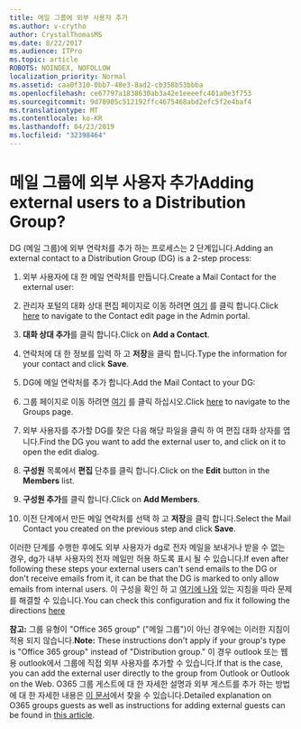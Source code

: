 ```yaml
---
title: 메일 그룹에 외부 사용자 추가
ms.author: v-crytho
author: CrystalThomasMS
ms.date: 8/22/2017
ms.audience: ITPro
ms.topic: article
ROBOTS: NOINDEX, NOFOLLOW
localization_priority: Normal
ms.assetid: caa0f310-0bb7-48e3-8ad2-cb358b53bbba
ms.openlocfilehash: ce67797a1838630ab3a42e1eeeefc401a0e3f753
ms.sourcegitcommit: 9d78905c512192ffc4675468abd2efc5f2e4baf4
ms.translationtype: MT
ms.contentlocale: ko-KR
ms.lasthandoff: 04/23/2019
ms.locfileid: "32398464"
---
```

# <a name="adding-external-users-to-a-distribution-group"></a><span data-ttu-id="bdf56-102">메일 그룹에 외부 사용자 추가</span><span class="sxs-lookup"><span data-stu-id="bdf56-102">Adding external users to a Distribution Group?</span></span>

<span data-ttu-id="bdf56-103">DG (메일 그룹)에 외부 연락처를 추가 하는 프로세스는 2 단계입니다.</span><span class="sxs-lookup"><span data-stu-id="bdf56-103">Adding an external contact to a Distribution Group (DG) is a 2-step process:</span></span>
  
1. <span data-ttu-id="bdf56-104">외부 사용자에 대 한 메일 연락처를 만듭니다.</span><span class="sxs-lookup"><span data-stu-id="bdf56-104">Create a Mail Contact for the external user:</span></span>
    
1. <span data-ttu-id="bdf56-105">관리자 포털의 대화 상대 편집 페이지로 이동 하려면 [여기](https://admin.microsoft.com/adminportal/home#/Contact) 를 클릭 합니다.</span><span class="sxs-lookup"><span data-stu-id="bdf56-105">Click [here](https://admin.microsoft.com/adminportal/home#/Contact) to navigate to the Contact edit page in the Admin portal.</span></span> 
    
2. <span data-ttu-id="bdf56-106">**대화 상대 추가**를 클릭 합니다.</span><span class="sxs-lookup"><span data-stu-id="bdf56-106">Click on **Add a Contact**.</span></span>
    
3. <span data-ttu-id="bdf56-107">연락처에 대 한 정보를 입력 하 고 **저장**을 클릭 합니다.</span><span class="sxs-lookup"><span data-stu-id="bdf56-107">Type the information for your contact and click **Save**.</span></span>
    
2. <span data-ttu-id="bdf56-108">DG에 메일 연락처를 추가 합니다.</span><span class="sxs-lookup"><span data-stu-id="bdf56-108">Add the Mail Contact to your DG:</span></span>
    
1. <span data-ttu-id="bdf56-109">그룹 페이지로 이동 하려면 [여기](https://admin.microsoft.com/adminportal/home#/groups) 를 클릭 하십시오.</span><span class="sxs-lookup"><span data-stu-id="bdf56-109">Click [here](https://admin.microsoft.com/adminportal/home#/groups) to navigate to the Groups page.</span></span> 
    
2. <span data-ttu-id="bdf56-110">외부 사용자를 추가할 DG를 찾은 다음 해당 파일을 클릭 하 여 편집 대화 상자를 엽니다.</span><span class="sxs-lookup"><span data-stu-id="bdf56-110">Find the DG you want to add the external user to, and click on it to open the edit dialog.</span></span>
    
3. <span data-ttu-id="bdf56-111">**구성원** 목록에서 **편집** 단추를 클릭 합니다.</span><span class="sxs-lookup"><span data-stu-id="bdf56-111">Click on the **Edit** button in the **Members** list.</span></span> 
    
4. <span data-ttu-id="bdf56-112">**구성원 추가**를 클릭 합니다.</span><span class="sxs-lookup"><span data-stu-id="bdf56-112">Click on **Add Members**.</span></span>
    
5. <span data-ttu-id="bdf56-113">이전 단계에서 만든 메일 연락처를 선택 하 고 **저장**을 클릭 합니다.</span><span class="sxs-lookup"><span data-stu-id="bdf56-113">Select the Mail Contact you created on the previous step and click **Save**.</span></span>
    
<span data-ttu-id="bdf56-114">이러한 단계를 수행한 후에도 외부 사용자가 dg로 전자 메일을 보내거나 받을 수 없는 경우, dg가 내부 사용자의 전자 메일만 허용 하도록 표시 될 수 있습니다.</span><span class="sxs-lookup"><span data-stu-id="bdf56-114">If even after following these steps your external users can't send emails to the DG or don't receive emails from it, it can be that the DG is marked to only allow emails from internal users.</span></span> <span data-ttu-id="bdf56-115">이 구성을 확인 하 고 [여기에 나와](https://support.office.com/article/Fix-email-delivery-issues-for-error-code-5-7-133-in-Office-365-991abc19-7756-438f-abcb-39f69b80f284.aspx) 있는 지침을 따라 문제를 해결할 수 있습니다.</span><span class="sxs-lookup"><span data-stu-id="bdf56-115">You can check this configuration and fix it following the directions [here](https://support.office.com/article/Fix-email-delivery-issues-for-error-code-5-7-133-in-Office-365-991abc19-7756-438f-abcb-39f69b80f284.aspx)</span></span>
  
 <span data-ttu-id="bdf56-116">**참고:** 그룹 유형이 "Office 365 group" ("메일 그룹")이 아닌 경우에는 이러한 지침이 적용 되지 않습니다.</span><span class="sxs-lookup"><span data-stu-id="bdf56-116">**Note:** These instructions don't apply if your group's type is "Office 365 group" instead of "Distribution group."</span></span> <span data-ttu-id="bdf56-117">이 경우 outlook 또는 웹용 outlook에서 그룹에 직접 외부 사용자를 추가할 수 있습니다.</span><span class="sxs-lookup"><span data-stu-id="bdf56-117">If that is the case, you can add the external user directly to the group from Outlook or Outlook on the Web.</span></span> <span data-ttu-id="bdf56-118">O365 그룹 게스트에 대 한 자세한 설명과 외부 게스트를 추가 하는 방법에 대 한 자세한 내용은 [이 문서](https://support.office.com/article/Guest-access-in-Office-365-Groups-bfc7a840-868f-4fd6-a390-f347bf51aff6.aspx)에서 찾을 수 있습니다.</span><span class="sxs-lookup"><span data-stu-id="bdf56-118">Detailed explanation on O365 groups guests as well as instructions for adding external guests can be found in [this article](https://support.office.com/article/Guest-access-in-Office-365-Groups-bfc7a840-868f-4fd6-a390-f347bf51aff6.aspx).</span></span>
  

